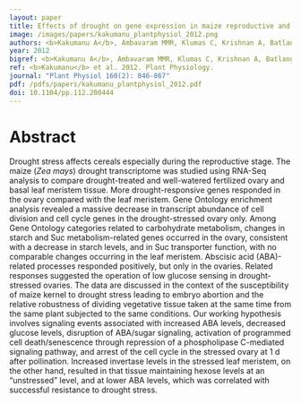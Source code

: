 ```yaml
---
layout: paper
title: Effects of drought on gene expression in maize reproductive and leaf meristem tissue revealed by RNA-Seq
image: /images/papers/kakumanu_plantphysiol_2012.png
authors: <b>Kakumanu A</b>, Ambavaram MMR, Klumas C, Krishnan A, Batlang U, Myers E, Grene R and Pereira A
year: 2012
bigref: <b>Kakumanu A</b>, Ambavaram MMR, Klumas C, Krishnan A, Batlang U, Myers E, Grene R and Pereira A. 2012. Plant Physiology.
ref: <b>Kakumanu</b> et al. 2012. Plant Physiology.
journal: "Plant Physiol 160(2): 846-867"
pdf: /pdfs/papers/kakumanu_plantphysiol_2012.pdf
doi: 10.1104/pp.112.200444
---
```


# Abstract

Drought stress affects cereals especially during the reproductive stage. The maize (*Zea mays*) drought transcriptome was studied using RNA-Seq analysis to compare drought-treated and well-watered fertilized ovary and basal leaf meristem tissue. More drought-responsive genes responded in the ovary compared with the leaf meristem. Gene Ontology enrichment analysis revealed a massive decrease in transcript abundance of cell division and cell cycle genes in the drought-stressed ovary only. Among Gene Ontology categories related to carbohydrate metabolism, changes in starch and Suc metabolism-related genes occurred in the ovary, consistent with a decrease in starch levels, and in Suc transporter function, with no comparable changes occurring in the leaf meristem. Abscisic acid (ABA)-related processes responded positively, but only in the ovaries. Related responses suggested the operation of low glucose sensing in drought-stressed ovaries. The data are discussed in the context of the susceptibility of maize kernel to drought stress leading to embryo abortion and the relative robustness of dividing vegetative tissue taken at the same time from the same plant subjected to the same conditions. Our working hypothesis involves signaling events associated with increased ABA levels, decreased glucose levels, disruption of ABA/sugar signaling, activation of programmed cell death/senescence through repression of a phospholipase C-mediated signaling pathway, and arrest of the cell cycle in the stressed ovary at 1 d after pollination. Increased invertase levels in the stressed leaf meristem, on the other hand, resulted in that tissue maintaining hexose levels at an “unstressed” level, and at lower ABA levels, which was correlated with successful resistance to drought stress.
